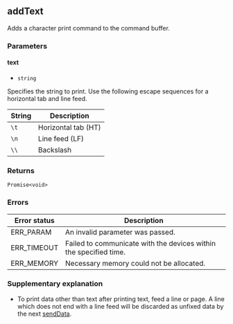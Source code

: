 ## addText

Adds a character print command to the command buffer.

### Parameters

#### text

- `string`

Specifies the string to print.
Use the following escape sequences for a horizontal tab and line feed.

| **String** |  **Description** |
| --- | --- |
|`\t` | Horizontal tab (HT)|
| `\n` | Line feed (LF)
| `\\` | Backslash |

### Returns

`Promise<void>`

### Errors

| **Error status** | **Description** |
| --- | --- |
| ERR_PARAM | An invalid parameter was passed. |
| ERR_TIMEOUT | Failed to communicate with the devices within the specified time. |
| ERR_MEMORY | Necessary memory could not be allocated. |

### Supplementary explanation


- To print data other than text after printing text, feed a line or page.
A line which does not end with a line feed will be discarded as unfixed data by the next [sendData](./sendData.md).

